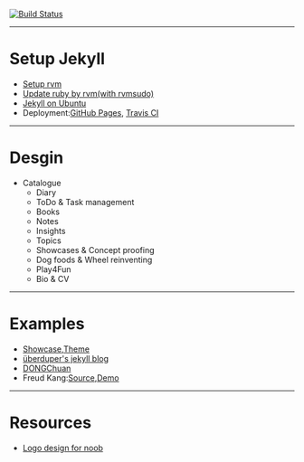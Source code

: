 [![Build Status](https://travis-ci.org/hxh-robb/hxh-robb.github.io.svg?branch=master)](https://travis-ci.org/hxh-robb/hxh-robb.github.io)

---

# Setup Jekyll
* [Setup rvm](https://github.com/rvm/ubuntu_rvm)
* [Update ruby by rvm(with rvmsudo)](https://tecadmin.net/install-ruby-on-rails-on-ubuntu/)
* [Jekyll on Ubuntu](https://jekyllrb.com/docs/installation/ubuntu/)
* Deployment:[GitHub Pages](https://jekyllrb.com/docs/github-pages/), [Travis CI](https://jekyllrb.com/docs/continuous-integration/travis-ci/)
---

# Desgin

* Catalogue
    * Diary
    * ToDo & Task management
    * Books
    * Notes
    * Insights
    * Topics
    * Showcases & Concept proofing
    * Dog foods & Wheel reinventing
    * Play4Fun
    * Bio & CV

---

# Examples
* [Showcase](https://github.com/jekyll/jekyll/wiki/sites),[Theme](http://jekyllthemes.org/)
* [überduper's jekyll blog](http://danhixon.github.io/)
* [DONGChuan](http://dongchuan.github.io/about)
* Freud Kang:[Source](https://github.com/luoyan35714/LessOrMore),[Demo](https://www.hifreud.com/)

---

# Resources
* [Logo design for noob](https://logogeek.uk/logo-design/how-to-learn-logo-design-for-free/)
